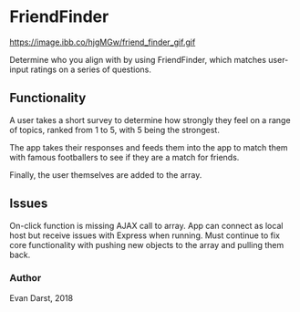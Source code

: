 # FriendFinder

https://image.ibb.co/hjgMGw/friend_finder_gif.gif

Determine who you align with by using FriendFinder, which matches user-input ratings on a series of questions.

## Functionality

A user takes a short survey to determine how strongly they feel on a range of topics, ranked from 1 to 5, with 5 being the strongest.

The app takes their responses and feeds them into the app to match them with famous footballers to see if they are a match for friends.

Finally, the user themselves are added to the array.

## Issues

On-click function is missing AJAX call to array. App can connect as local host but receive issues with Express when running. Must continue to fix core functionality with pushing new objects to the array and pulling them back.

### Author 

Evan Darst, 2018